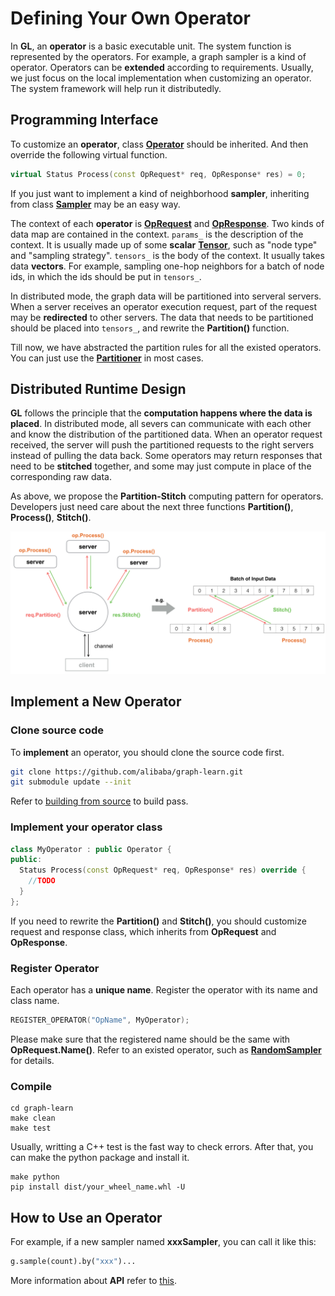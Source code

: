 # Defining Your Own Operator

In **GL**, an **operator** is a basic executable unit.
The system function is represented by the operators.
For example, a graph sampler is a kind of operator.
Operators can be **extended** according to requirements.
Usually, we just focus on the local implementation when customizing an operator.
The system framework will help run it distributedly.

## Programming Interface

To customize an **operator**, class [**Operator**](../../src/core/operator/operator.h) should be inherited.
And then override the following virtual function.

```c++
virtual Status Process(const OpRequest* req, OpResponse* res) = 0;
```

If you just want to implement a kind of neighborhood **sampler**,
inheriting from class [**Sampler**](../../src/core/operator/sampler/sampler.h) may be an easy way.

The context of each **operator** is [**OpRequest**](../../src/include/op_request.h) and [**OpResponse**](../../include/op_request.h).
Two kinds of data map are contained in the context. `params_` is the description of the context.
It is usually made up of some **scalar** [**Tensor**](../../src/include/tensor.h), such as "node type" and "sampling strategy".
`tensors_` is the body of the context. It usually takes data **vectors**.
For example, sampling one-hop neighbors for a batch of node ids, in which the ids should be put in `tensors_`.

In distributed mode, the graph data will be partitioned into serveral servers.
When a server receives an operator execution request, part of the request may be **redirected** to other servers.
The data that needs to be partitioned should be placed into `tensors_`, and rewrite the **Partition()** function.

Till now, we have abstracted the partition rules for all the existed operators.
You can just use the [**Partitioner**](../../src/core/partition/partitioner.h) in most cases.


## Distributed Runtime Design

**GL** follows the principle that the **computation happens where the data is placed**.
In distributed mode, all severs can communicate with each other and know the distribution of the partitioned data.
When an operator request received, the server will push the partitioned requests to the right servers instead of pulling the data back.
Some operators may return responses that need to be **stitched** together, and some may just compute in place of the corresponding raw data.

As above, we propose the **Partition-Stitch** computing pattern for operators.
Developers just need care about the next three functions **Partition()**, **Process()**, **Stitch()**.

![op](../images/operator_runtime.png)


## Implement a New Operator

### Clone source code

To **implement** an operator, you should clone the source code first.

```bash
git clone https://github.com/alibaba/graph-learn.git
git submodule update --init
```

Refer to [building from source](install.md) to build pass.

### Implement your operator class

```c++
class MyOperator : public Operator {
public:
  Status Process(const OpRequest* req, OpResponse* res) override {
    //TODO
  }
};

```

If you need to rewrite the **Partition()** and **Stitch()**, you should customize request and response class,
which inherits from **OpRequest** and **OpResponse**.

### Register Operator

Each operator has a **unique name**. Register the operator with its name and class name.

```c++
REGISTER_OPERATOR("OpName", MyOperator);
```

Please make sure that the registered name should be the same with **OpRequest.Name()**.
Refer to an existed operator, such as [**RandomSampler**](../../src/core/operator/sampler/random_sampler.cc) for details.

### Compile

```
cd graph-learn
make clean
make test
```

Usually, writting a C++ test is the fast way to check errors.
After that, you can make the python package and install it.

```
make python
pip install dist/your_wheel_name.whl -U
```

## How to Use an Operator

For example, if a new sampler named **xxxSampler**, you can call it like this:

```python
g.sample(count).by("xxx")...
```

More information about **API** refer to [this](graph/gsl.md).


